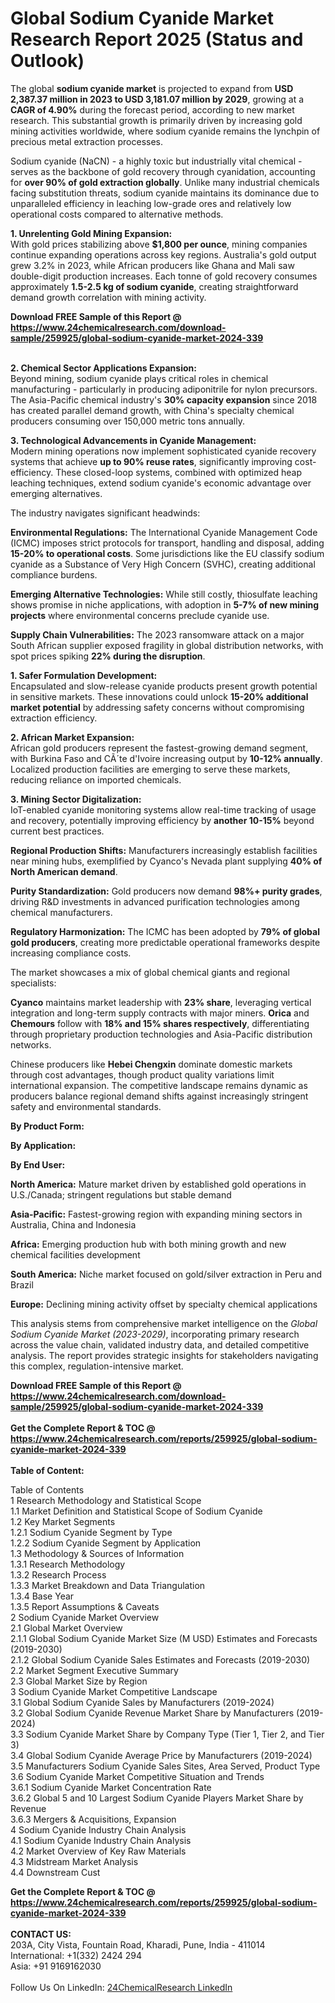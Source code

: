 <h1>Global Sodium Cyanide Market Research Report 2025 (Status and Outlook)</h1><p>The global <strong>sodium cyanide market</strong> is projected to expand from <strong>USD 2,387.37 million in 2023 to USD 3,181.07 million by 2029</strong>, growing at a <strong>CAGR of 4.90%</strong> during the forecast period, according to new market research. This substantial growth is primarily driven by increasing gold mining activities worldwide, where sodium cyanide remains the lynchpin of precious metal extraction processes.</p><p>Sodium cyanide (NaCN) - a highly toxic but industrially vital chemical - serves as the backbone of gold recovery through cyanidation, accounting for <strong>over 90% of gold extraction globally</strong>. Unlike many industrial chemicals facing substitution threats, sodium cyanide maintains its dominance due to unparalleled efficiency in leaching low-grade ores and relatively low operational costs compared to alternative methods.</p><p><strong>1. Unrelenting Gold Mining Expansion:</strong><br>
With gold prices stabilizing above <strong>$1,800 per ounce</strong>, mining companies continue expanding operations across key regions. Australia's gold output grew 3.2% in 2023, while African producers like Ghana and Mali saw double-digit production increases. Each tonne of gold recovery consumes approximately <strong>1.5-2.5 kg of sodium cyanide</strong>, creating straightforward demand growth correlation with mining activity.</p><div><b>Download FREE Sample of this Report @ 
            <a href="https://www.24chemicalresearch.com/download-sample/259925/global-sodium-cyanide-market-2024-339">
            https://www.24chemicalresearch.com/download-sample/259925/global-sodium-cyanide-market-2024-339</a></b></div><br><p><strong>2. Chemical Sector Applications Expansion:</strong><br>
Beyond mining, sodium cyanide plays critical roles in chemical manufacturing - particularly in producing adiponitrile for nylon precursors. The Asia-Pacific chemical industry's <strong>30% capacity expansion</strong> since 2018 has created parallel demand growth, with China's specialty chemical producers consuming over 150,000 metric tons annually.</p><p><strong>3. Technological Advancements in Cyanide Management:</strong><br>
Modern mining operations now implement sophisticated cyanide recovery systems that achieve <strong>up to 90% reuse rates</strong>, significantly improving cost-efficiency. These closed-loop systems, combined with optimized heap leaching techniques, extend sodium cyanide's economic advantage over emerging alternatives.</p><p>The industry navigates significant headwinds:</p><p><strong>Environmental Regulations:</strong> The International Cyanide Management Code (ICMC) imposes strict protocols for transport, handling and disposal, adding <strong>15-20% to operational costs</strong>. Some jurisdictions like the EU classify sodium cyanide as a Substance of Very High Concern (SVHC), creating additional compliance burdens.</p><p><strong>Emerging Alternative Technologies:</strong> While still costly, thiosulfate leaching shows promise in niche applications, with adoption in <strong>5-7% of new mining projects</strong> where environmental concerns preclude cyanide use.</p><p><strong>Supply Chain Vulnerabilities:</strong> The 2023 ransomware attack on a major South African supplier exposed fragility in global distribution networks, with spot prices spiking <strong>22% during the disruption</strong>.</p><p><strong>1. Safer Formulation Development:</strong><br>
Encapsulated and slow-release cyanide products present growth potential in sensitive markets. These innovations could unlock <strong>15-20% additional market potential</strong> by addressing safety concerns without compromising extraction efficiency.</p><p><strong>2. African Market Expansion:</strong><br>
African gold producers represent the fastest-growing demand segment, with Burkina Faso and CÃ´te d'Ivoire increasing output by <strong>10-12% annually</strong>. Localized production facilities are emerging to serve these markets, reducing reliance on imported chemicals.</p><p><strong>3. Mining Sector Digitalization:</strong><br>
IoT-enabled cyanide monitoring systems allow real-time tracking of usage and recovery, potentially improving efficiency by <strong>another 10-15%</strong> beyond current best practices.</p><p><strong>Regional Production Shifts:</strong> Manufacturers increasingly establish facilities near mining hubs, exemplified by Cyanco's Nevada plant supplying <strong>40% of North American demand</strong>.</p><p><strong>Purity Standardization:</strong> Gold producers now demand <strong>98%+ purity grades</strong>, driving R&amp;D investments in advanced purification technologies among chemical manufacturers.</p><p><strong>Regulatory Harmonization:</strong> The ICMC has been adopted by <strong>79% of global gold producers</strong>, creating more predictable operational frameworks despite increasing compliance costs.</p><p>The market showcases a mix of global chemical giants and regional specialists:</p><p><strong>Cyanco</strong> maintains market leadership with <strong>23% share</strong>, leveraging vertical integration and long-term supply contracts with major miners. <strong>Orica</strong> and <strong>Chemours</strong> follow with <strong>18% and 15% shares respectively</strong>, differentiating through proprietary production technologies and Asia-Pacific distribution networks.</p><p>Chinese producers like <strong>Hebei Chengxin</strong> dominate domestic markets through cost advantages, though product quality variations limit international expansion. The competitive landscape remains dynamic as producers balance regional demand shifts against increasingly stringent safety and environmental standards.</p><p><strong>By Product Form:</strong></p><p><strong>By Application:</strong></p><p><strong>By End User:</strong></p><p><strong>North America:</strong> Mature market driven by established gold operations in U.S./Canada; stringent regulations but stable demand</p><p><strong>Asia-Pacific:</strong> Fastest-growing region with expanding mining sectors in Australia, China and Indonesia</p><p><strong>Africa:</strong> Emerging production hub with both mining growth and new chemical facilities development</p><p><strong>South America:</strong> Niche market focused on gold/silver extraction in Peru and Brazil</p><p><strong>Europe:</strong> Declining mining activity offset by specialty chemical applications</p><p>This analysis stems from comprehensive market intelligence on the <em>Global Sodium Cyanide Market (2023-2029)</em>, incorporating primary research across the value chain, validated industry data, and detailed competitive analysis. The report provides strategic insights for stakeholders navigating this complex, regulation-intensive market.</p><div><b>Download FREE Sample of this Report @ 
            <a href="https://www.24chemicalresearch.com/download-sample/259925/global-sodium-cyanide-market-2024-339">
            https://www.24chemicalresearch.com/download-sample/259925/global-sodium-cyanide-market-2024-339</a></b></div><br><div><b>Get the Complete Report & TOC @ 
            <a href="https://www.24chemicalresearch.com/reports/259925/global-sodium-cyanide-market-2024-339">
            https://www.24chemicalresearch.com/reports/259925/global-sodium-cyanide-market-2024-339</a></b></div><br>
            <b>Table of Content:</b><p>Table of Contents<br />
1 Research Methodology and Statistical Scope<br />
1.1 Market Definition and Statistical Scope of Sodium Cyanide<br />
1.2 Key Market Segments<br />
1.2.1 Sodium Cyanide Segment by Type<br />
1.2.2 Sodium Cyanide Segment by Application<br />
1.3 Methodology & Sources of Information<br />
1.3.1 Research Methodology<br />
1.3.2 Research Process<br />
1.3.3 Market Breakdown and Data Triangulation<br />
1.3.4 Base Year<br />
1.3.5 Report Assumptions & Caveats<br />
2 Sodium Cyanide Market Overview<br />
2.1 Global Market Overview<br />
2.1.1 Global Sodium Cyanide Market Size (M USD) Estimates and Forecasts (2019-2030)<br />
2.1.2 Global Sodium Cyanide Sales Estimates and Forecasts (2019-2030)<br />
2.2 Market Segment Executive Summary<br />
2.3 Global Market Size by Region<br />
3 Sodium Cyanide Market Competitive Landscape<br />
3.1 Global Sodium Cyanide Sales by Manufacturers (2019-2024)<br />
3.2 Global Sodium Cyanide Revenue Market Share by Manufacturers (2019-2024)<br />
3.3 Sodium Cyanide Market Share by Company Type (Tier 1, Tier 2, and Tier 3)<br />
3.4 Global Sodium Cyanide Average Price by Manufacturers (2019-2024)<br />
3.5 Manufacturers Sodium Cyanide Sales Sites, Area Served, Product Type<br />
3.6 Sodium Cyanide Market Competitive Situation and Trends<br />
3.6.1 Sodium Cyanide Market Concentration Rate<br />
3.6.2 Global 5 and 10 Largest Sodium Cyanide Players Market Share by Revenue<br />
3.6.3 Mergers & Acquisitions, Expansion<br />
4 Sodium Cyanide Industry Chain Analysis<br />
4.1 Sodium Cyanide Industry Chain Analysis<br />
4.2 Market Overview of Key Raw Materials<br />
4.3 Midstream Market Analysis<br />
4.4 Downstream Cust</p><div><b>Get the Complete Report & TOC @ 
            <a href="https://www.24chemicalresearch.com/reports/259925/global-sodium-cyanide-market-2024-339">
            https://www.24chemicalresearch.com/reports/259925/global-sodium-cyanide-market-2024-339</a></b></div><br><b>CONTACT US:</b><br>
            203A, City Vista, Fountain Road, Kharadi, Pune, India - 411014<br>
            International: +1(332) 2424 294<br>
            Asia: +91 9169162030 <br><br>
            Follow Us On LinkedIn: <a href="https://www.linkedin.com/company/24chemicalresearch/">24ChemicalResearch LinkedIn</a>